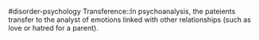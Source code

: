 #disorder-psychology 
Transference::In psychoanalysis, the pateients transfer to the analyst of emotions linked with other relationships (such as love or hatred for a parent).